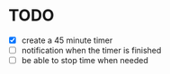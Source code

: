 # TODO
- [x] create a 45 minute timer
- [ ] notification when the timer is finished
- [ ] be able to stop time when needed

